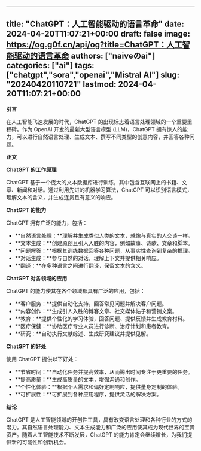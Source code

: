 
---
title: "ChatGPT：人工智能驱动的语言革命"
date: 2024-04-20T11:07:21+00:00
draft: false
image: https://og.g0f.cn/api/og?title=ChatGPT：人工智能驱动的语言革命
authors: ["naiveのai"]
categories: ["ai"]
tags: ["chatgpt","sora","openai","Mistral AI"]
slug: "20240420110721"
lastmod: 2024-04-20T11:07:21+00:00
---
**引言**

在人工智能飞速发展的时代，ChatGPT 的出现标志着语言处理领域的一个重要里程碑。作为 OpenAI 开发的最新大型语言模型 (LLM)，ChatGPT 拥有惊人的能力，可以进行自然语言处理、生成文本、撰写不同类型的创意内容，并回答各种问题。

**正文**

**ChatGPT 的工作原理**

ChatGPT 基于一个庞大的文本数据库进行训练，其中包含互联网上的书籍、文章、新闻和对话。通过利用先进的机器学习算法，ChatGPT 可以识别语言模式，理解文本的含义，并生成连贯且有意义的响应。

**ChatGPT 的能力**

ChatGPT 拥有广泛的能力，包括：

* **自然语言处理：**理解并生成类似人类的文本，就像与真实的人交谈一样。
* **文本生成：**创建原创且引人入胜的内容，例如故事、诗歌、文章和脚本。
* **问题解答：**根据其训练数据回答各种问题，从事实性查询到复杂的推理。
* **对话生成：**参与自然的对话，理解上下文并提供相关响应。
* **翻译：**在多种语言之间进行翻译，保留文本的含义。

**ChatGPT 对各领域的应用**

ChatGPT 的能力使其在各个领域都具有广泛的应用，包括：

* **客户服务：**提供自动化支持，回答常见问题并解决客户问题。
* **内容创作：**生成引人入胜的博客文章、社交媒体帖子和营销文案。
* **教育：**提供个性化的学习体验，回答问题、提供反馈并生成教育材料。
* **医疗保健：**协助医疗专业人员进行诊断、治疗计划和患者教育。
* **研究：**自动执行文献综述、生成研究建议并提供见解。

**ChatGPT 的好处**

使用 ChatGPT 提供以下好处：

* **节省时间：**自动化任务并提高效率，从而腾出时间专注于更重要的任务。
* **提高质量：**生成高质量的文本，增强沟通和创作。
* **个性化体验：**根据个人需求和偏好定制响应，提供量身定制的体验。
* **可扩展性：**可扩展到各种应用程序，提供灵活的解决方案。

**结论**

ChatGPT 是人工智能领域的开创性工具，具有改变语言处理和各种行业的方式的潜力。其自然语言处理能力、文本生成能力和广泛的应用使其成为现代世界的宝贵资产。随着人工智能技术不断发展，ChatGPT 的能力肯定会继续增长，为我们提供新的可能性和创新机会。